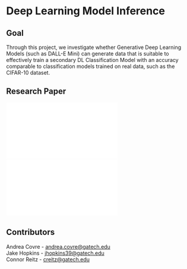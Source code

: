 # Deep Learning Model Inference

## Goal

Through this project, we investigate whether Generative Deep Learning Models (such as DALL-E Mini) can generate data that is suitable to effectively train a secondary DL Classification Model with an accuracy comparable to classification models trained on real data, such as the CIFAR-10 dataset.


## Research Paper

![some discription](Report.pdf "some discription")
<embed src="Report.pdf" type="application/pdf">
<object data="Report.pdf" type="application/pdf" width="100%"> 
</object>



## Contributors
Andrea Covre - [andrea.covre@gatech.edu](mailto:andrea.covre@gatech.edu)
<br>
Jake Hopkins - [jhopkins39@gatech.edu](mailto:jhopkins39@gatech.edu)
<br>
Connor Reitz - [creitz@gatech.edu](mailto:creitz@gatech.edu)